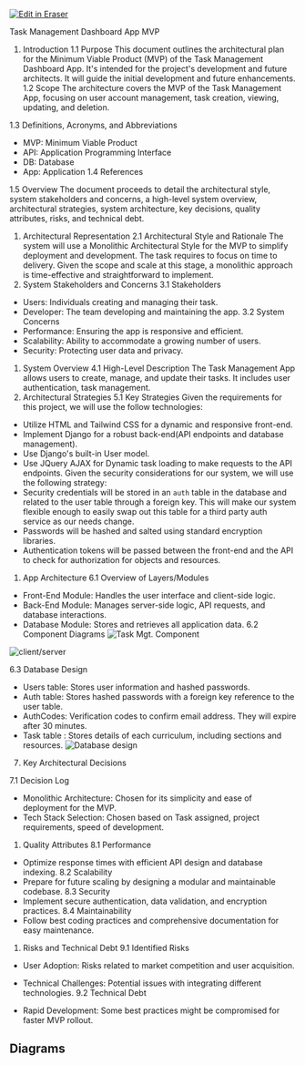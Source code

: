 <p><a target="_blank" href="https://app.eraser.io/workspace/pqCx9JVttXYKuNk2ju6p" id="edit-in-eraser-github-link"><img alt="Edit in Eraser" src="https://firebasestorage.googleapis.com/v0/b/second-petal-295822.appspot.com/o/images%2Fgithub%2FOpen%20in%20Eraser.svg?alt=media&amp;token=968381c8-a7e7-472a-8ed6-4a6626da5501"></a></p>

Task Management Dashboard App MVP

1. Introduction
1.1 Purpose
This document outlines the architectural plan for the Minimum Viable Product (MVP) of the Task Management Dashboard App. It's intended for the project's development and future architects. It will guide the initial development and future enhancements.
1.2 Scope
The architecture covers the MVP of the Task Management App, focusing on user account management, task creation, viewing, updating, and deletion.

1.3 Definitions, Acronyms, and Abbreviations 

- MVP: Minimum Viable Product 
- API: Application Programming Interface 
- DB: Database
- App: Application
1.4 References

1.5 Overview
The document proceeds to detail the architectural style, system stakeholders and concerns, a high-level system overview, architectural strategies, system architecture, key decisions, quality attributes, risks, and technical debt.

1. Architectural Representation
2.1 Architectural Style and Rationale
The system will use a Monolithic Architectural Style for the MVP to simplify deployment and development. The task requires to focus on time to delivery. Given the scope and scale at this stage, a monolithic approach is time-effective and straightforward to implement.
2. System Stakeholders and Concerns
3.1 Stakeholders
- Users: Individuals creating and managing their task.
- Developer: The team developing and maintaining the app.
3.2 System Concerns
- Performance: Ensuring the app is responsive and efficient.
- Scalability: Ability to accommodate a growing number of users.
- Security: Protecting user data and privacy.
1. System Overview
4.1 High-Level Description
The Task Management App allows users to create, manage, and update their tasks. It includes user authentication, task management.
2. Architectural Strategies
5.1 Key Strategies
Given the requirements for this project, we will use the follow technologies:
- Utilize HTML and Tailwind CSS for a dynamic and responsive front-end. 
- Implement Django for a robust back-end(API endpoints and database management).
- Use Django's built-in User model. 
- Use JQuery AJAX for Dynamic task loading to make requests to the API endpoints.
Given the security considerations for our system, we will use the following strategy:
- Security credentials will be stored in an `auth`  table in the database and related to the user table through a foreign key. This will make our system flexible enough to easily swap out this table for a third party auth service as our needs change.
- Passwords will be hashed and salted using standard encryption libraries.
- Authentication tokens will be passed between the front-end and the API to check for authorization for objects and resources.
1. App Architecture
6.1 Overview of Layers/Modules

- Front-End Module: Handles the user interface and client-side logic.
- Back-End Module: Manages server-side logic, API requests, and database interactions.
- Database Module: Stores and retrieves all application data.
6.2 Component Diagrams
![Task Mgt. Component](/.eraser/pqCx9JVttXYKuNk2ju6p___LGpJOnbYLnQnYB9rdGHkpn0yBjH3___---figure---6fkHa2x4uUnvooTsWNxHZ---figure---lTVO0ZxvHsp_ElUJ-B-K1A.png "Task Mgt. Component")



![client/server](/.eraser/pqCx9JVttXYKuNk2ju6p___LGpJOnbYLnQnYB9rdGHkpn0yBjH3___---figure---XEDibzdP77odCCrCNA1T9---figure---41gMjtYotjn8G6ld6f-JUQ.png "client/server")



6.3 Database Design

- Users table: Stores user information and hashed passwords.
- Auth table: Stores hashed passwords with a foreign key reference to the user table.
- AuthCodes: Verification codes to confirm email address. They will expire after 30 minutes.
- Task table : Stores details of each curriculum, including sections and resources.
![Database design](/.eraser/pqCx9JVttXYKuNk2ju6p___LGpJOnbYLnQnYB9rdGHkpn0yBjH3___---figure---CuFXhfO40hTmFwtGHxU0g---figure---9LT1_Cf7z65jE_2uyrKXiQ.png "Database design")

7. Key Architectural Decisions

7.1 Decision Log

- Monolithic Architecture: Chosen for its simplicity and ease of deployment for the MVP.
- Tech Stack Selection: Chosen based on Task assigned, project requirements, speed of development.
1. Quality Attributes
8.1 Performance

- Optimize response times with efficient API design and database indexing.
8.2 Scalability
- Prepare for future scaling by designing a modular and maintainable codebase.
8.3 Security
- Implement secure authentication, data validation, and encryption practices.
8.4 Maintainability
- Follow best coding practices and comprehensive documentation for easy maintenance.
1. Risks and Technical Debt
9.1 Identified Risks

- User Adoption: Risks related to market competition and user acquisition.
- Technical Challenges: Potential issues with integrating different technologies.
9.2 Technical Debt 

- Rapid Development: Some best practices might be compromised for faster MVP rollout.



<!-- eraser-additional-content -->
## Diagrams
<!-- eraser-additional-files -->
<a href="/design_docs/project_architecture-Database Design with SQL-1.eraserdiagram" data-element-id="4T3a98u1bgTbF7lcdiuUw"><img src="/.eraser/pqCx9JVttXYKuNk2ju6p___LGpJOnbYLnQnYB9rdGHkpn0yBjH3___---diagram----922c8ecde7afbb5f982096fbb8d8c543-Database-Design-with-SQL.png" alt="" data-element-id="4T3a98u1bgTbF7lcdiuUw" /></a>
<a href="/design_docs/project_architecture-sequence-diagram-2.eraserdiagram" data-element-id="qvTE-O5sMHbAnX_G0I90r"><img src="/.eraser/pqCx9JVttXYKuNk2ju6p___LGpJOnbYLnQnYB9rdGHkpn0yBjH3___---diagram----b9ff8ff96807345e69b6d13413d95ec6.png" alt="" data-element-id="qvTE-O5sMHbAnX_G0I90r" /></a>
<!-- end-eraser-additional-files -->
<!-- end-eraser-additional-content -->
<!--- Eraser file: https://app.eraser.io/workspace/pqCx9JVttXYKuNk2ju6p --->